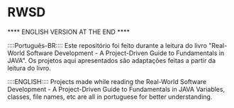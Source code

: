 # RWSD
**** ENGLISH VERSION AT THE END ****

::::Português-BR::::
Este repositório foi feito durante a leitura do livro "Real-World Software Development - A Project-Driven Guide to Fundamentals in JAVA".
Os projetos aqui apresentados são adaptações feitas a partir da leitura do livro.

::::ENGLISH::::
Projects made while reading the Real-World Software Development - A Project-Driven Guide to Fundamentals in JAVA
Variables, classes, file names, etc are all in portuguese for better understanding.
